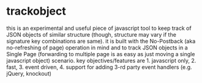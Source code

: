 trackobject
===========

this is an experimental and useful piece of javascript tool to keep track of JSON objects of similar structure (though, structure may vary if the signature key combinations are same). it is built with the No-Postback (aka no-refreshing of page) operation in mind and to track JSON objects in a Single Page (forwarding to multiple page is as easy as just moving a single javascript object) scenario. key objectives/features are 1. javascript only, 2. fast, 3. event driven, 4. support for adding 3-rd party event handlers (e.g. jQuery, knockout)
